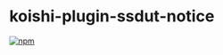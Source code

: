# koishi-plugin-ssdut-notice

[![npm](https://img.shields.io/npm/v/koishi-plugin-ssdut-notice?style=flat-square)](https://www.npmjs.com/package/koishi-plugin-ssdut-notice)


